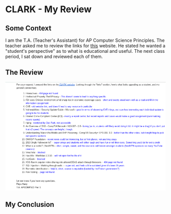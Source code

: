 # CLARK - My Review

## Some Context
I am the T.A. (Teacher's Assistant) for AP Computer Science Principles. The teacher asked me to review the links for 
[this](https://clark.center/details/ncyte_center/44f7c9ba-a5ae-494f-8281-cd28d527809c) website. He stated he wanted a "student's perspective" as to what is educational and useful.
The next class period, I sat down and reviewed each of them. 

## The Review
![image](https://github.com/CaptainSapphire/PH-s-Blog/blob/main/assets/November%202024/Screenshot%202024-11-06%205.28.55%20PM.png?raw=true)
## My Conclusion 
